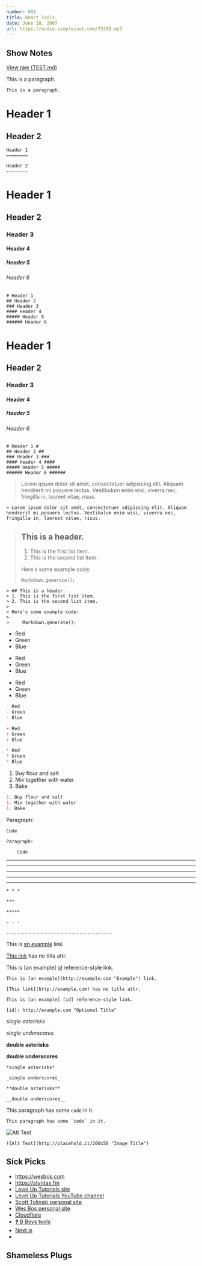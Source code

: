 ```yaml
---
number: 001
title: React Tools
date: June 18, 2007
url: https://audio.simplecast.com/73298.mp3
---
```


## Show Notes

[View raw (TEST.md)](https://raw.github.com/adamschwartz/github-markdown-kitchen-sink/master/README.md)

This is a paragraph.

    This is a paragraph.



Header 1
========

Header 2
--------

    Header 1
    ========

    Header 2
    --------



# Header 1
## Header 2
### Header 3
#### Header 4
##### Header 5
###### Header 6

    # Header 1
    ## Header 2
    ### Header 3
    #### Header 4
    ##### Header 5
    ###### Header 6



# Header 1 #
## Header 2 ##
### Header 3 ###
#### Header 4 ####
##### Header 5 #####
###### Header 6 ######

    # Header 1 #
    ## Header 2 ##
    ### Header 3 ###
    #### Header 4 ####
    ##### Header 5 #####
    ###### Header 6 ######



> Lorem ipsum dolor sit amet, consectetuer adipiscing elit. Aliquam hendrerit mi posuere lectus. Vestibulum enim wisi, viverra nec, fringilla in, laoreet vitae, risus.

    > Lorem ipsum dolor sit amet, consectetuer adipiscing elit. Aliquam hendrerit mi posuere lectus. Vestibulum enim wisi, viverra nec, fringilla in, laoreet vitae, risus.



> ## This is a header.
> 1. This is the first list item.
> 2. This is the second list item.
>
> Here's some example code:
>
>     Markdown.generate();

    > ## This is a header.
    > 1. This is the first list item.
    > 2. This is the second list item.
    >
    > Here's some example code:
    >
    >     Markdown.generate();




- Red
- Green
- Blue


+ Red
+ Green
+ Blue


* Red
* Green
* Blue


```markdown
- Red
- Green
- Blue

+ Red
+ Green
+ Blue

* Red
* Green
* Blue
```



1. Buy flour and salt
1. Mix together with water
1. Bake

```markdown
1. Buy flour and salt
1. Mix together with water
1. Bake
```



Paragraph:

    Code

<!-- -->

    Paragraph:

        Code



* * *

***

*****

- - -

---------------------------------------

    * * *

    ***

    *****

    - - -

    ---------------------------------------



This is [an example](http://example.com "Example") link.

[This link](http://example.com) has no title attr.

This is [an example] [id] reference-style link.

[id]: http://example.com "Optional Title"

    This is [an example](http://example.com "Example") link.

    [This link](http://example.com) has no title attr.

    This is [an example] [id] reference-style link.

    [id]: http://example.com "Optional Title"



*single asterisks*

_single underscores_

**double asterisks**

__double underscores__

    *single asterisks*

    _single underscores_

    **double asterisks**

    __double underscores__



This paragraph has some `code` in it.

    This paragraph has some `code` in it.


![Alt Text](http://placehold.it/200x50 "Image Title")

    ![Alt Text](http://placehold.it/200x50 "Image Title")

## Sick Picks

* <https://wesbos.com>
* <https://styntax.fm>
* [Level Up Tutorials site](https://leveluptutorials.com/)
* [Level Up Tutorials YouTube channel](https://www.youtube.com/user/LevelUpTuts)
* [Scott Tolinski personal site](https://leveluptutorials.com)
* [Wes Bos personal site](https://wesbos.com)
* [Cloudflare](https://www.cloudflare.com/)
* [:question: B Boys tools]()
* [Next.js](https://learnnextjs.com/)
* []()

## Shameless Plugs


